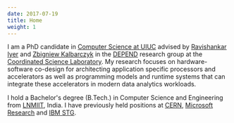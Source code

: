 ```yaml
---
date: 2017-07-19
title: Home
weight: 1
---
```


I am a PhD candidate in [Computer Science at UIUC][cs@uiuc] advised by [Ravishankar Iyer][rkiyer] and [Zbigniew
Kalbarczyk][kalbarcz] in the [DEPEND][] research group at the [Coordinated Science Laboratory][csl].
My research focuses on hardware-software co-design for architecting application specific processors and accelerators as
well as programming models and runtime systems that can integrate these accelerators in modern data analytics workloads.

I hold a Bachelor's degree (B.Tech.) in Computer Science and Engineering from [LNMIIT][], India. I have previously
held positions at [CERN][], [Microsoft Research][msr] and [IBM STG][ibmstg].

[cs@uiuc]: https://cs.illinois.edu
[rkiyer]: http://www.ece.illinois.edu/directory/profile.asp?rkiyer
[kalbarcz]: http://users.crhc.illinois.edu/kalbar/
[depend]: http://publish.illinois.edu/csldepend/
[csl]: http://csl.illinois.edu/
[lnmiit]: https://lnmiit.ac.in
[cern]: https://cern.ch
[msr]: http://research.microsoft.com
[ibmstg]: http://ibm.com
